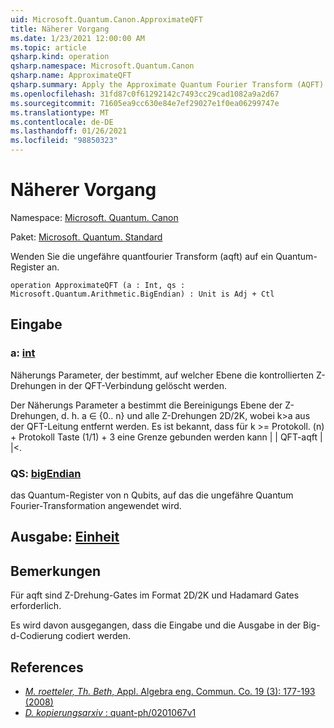 ```yaml
---
uid: Microsoft.Quantum.Canon.ApproximateQFT
title: Näherer Vorgang
ms.date: 1/23/2021 12:00:00 AM
ms.topic: article
qsharp.kind: operation
qsharp.namespace: Microsoft.Quantum.Canon
qsharp.name: ApproximateQFT
qsharp.summary: Apply the Approximate Quantum Fourier Transform (AQFT) to a quantum register.
ms.openlocfilehash: 31fd87c0f61292142c7493cc29cad1082a9a2d67
ms.sourcegitcommit: 71605ea9cc630e84e7ef29027e1f0ea06299747e
ms.translationtype: MT
ms.contentlocale: de-DE
ms.lasthandoff: 01/26/2021
ms.locfileid: "98850323"
---
```

# <a name="approximateqft-operation"></a>Näherer Vorgang

Namespace: [Microsoft. Quantum. Canon](xref:Microsoft.Quantum.Canon)

Paket: [Microsoft. Quantum. Standard](https://nuget.org/packages/Microsoft.Quantum.Standard)


Wenden Sie die ungefähre quantfourier Transform (aqft) auf ein Quantum-Register an.

```qsharp
operation ApproximateQFT (a : Int, qs : Microsoft.Quantum.Arithmetic.BigEndian) : Unit is Adj + Ctl
```


## <a name="input"></a>Eingabe

### <a name="a--int"></a>a: [int](xref:microsoft.quantum.lang-ref.int)

Näherungs Parameter, der bestimmt, auf welcher Ebene die kontrollierten Z-Drehungen in der QFT-Verbindung gelöscht werden.

Der Näherungs Parameter a bestimmt die Bereinigungs Ebene der Z-Drehungen, d. h. a ∈ {0.. n} und alle Z-Drehungen 2D/2K, wobei k>a aus der QFT-Leitung entfernt werden. Es ist bekannt, dass für k >= Protokoll. (n) + Protokoll Taste (1/1) + 3 eine Grenze gebunden werden kann | | QFT-aqft | |<.


### <a name="qs--bigendian"></a>QS: [bigEndian](xref:Microsoft.Quantum.Arithmetic.BigEndian)

das Quantum-Register von n Qubits, auf das die ungefähre Quantum Fourier-Transformation angewendet wird.



## <a name="output--unit"></a>Ausgabe: [Einheit](xref:microsoft.quantum.lang-ref.unit)



## <a name="remarks"></a>Bemerkungen

Für aqft sind Z-Drehung-Gates im Format 2D/2K und Hadamard Gates erforderlich.

Es wird davon ausgegangen, dass die Eingabe und die Ausgabe in der Big-d-Codierung codiert werden.

## <a name="references"></a>References

- [*M. roetteler, Th. Beth*, Appl. Algebra eng. Commun. Co. 19 (3): 177-193 (2008)](http://doi.org/10.1007/s00200-008-0072-2)
- [*D. kopierungsarxiv* : quant-ph/0201067v1](https://arxiv.org/abs/quant-ph/0201067)